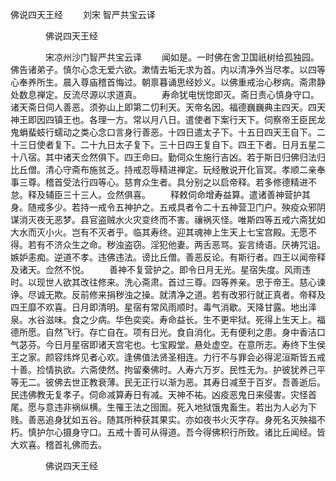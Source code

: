   佛说四天王经
　　刘宋 智严共宝云译




　　　　佛说四天王经

　　　　宋凉州沙门智严共宝云译
　　闻如是。一时佛在舍卫国祇树给孤独园。佛告诸弟子。慎尔心念无爱六欲。漱情去垢无求为首。内以清净外当尽孝。以四等心奉养所生。晨入尊庙稽首悔过。朝禀暮诵思经妙义。以佛重戒治心秽病。斋肃静处数息禅定。反流尽源以求道真。
　　寿命犹电恍惚即灭。斋日责心慎身守口。诸天斋日伺人善恶。须弥山上即第二忉利天。天帝名因。福德巍巍典主四天。四天神王即因四镇王也。各理一方。常以月八日。遣使者下案行天下。伺察帝王臣民龙鬼蜎蜚蚑行蠕动之类心念口言身行善恶。十四日遣太子下。十五日四天王自下。二十三日使者复下。二十九日太子复下。三十日四王复自下。四王下者。日月五星二十八宿。其中诸天佥然俱下。四王命曰。勤伺众生施行吉凶。若于斯日归佛归法归比丘僧。清心守斋布施贫乏。持戒忍辱精进禅定。玩经散说开化盲冥。孝顺二亲奉事三尊。稽首受法行四等心。慈育众生者。具分别之以启帝释。若多修德精进不怠。释及辅臣三十三人。佥然俱喜。
　　释敕伺命增寿益算。遣诸善神营护其身。随戒多少。若持一戒令五神护之。五戒具者令二十五神营卫门户。殃疫众邪阴谋消灭夜无恶梦。县官盗贼水火灾变终而不害。禳祸灭怪。唯斯四等五戒六斋犹如大水而灭小火。岂有不灭者乎。临其寿终。迎其魂神上生天上七宝宫殿。无愿不得。若有不济众生之命。秽浊盗窃。淫犯他妻。两舌恶骂。妄言绮语。厌祷咒诅。嫉妒恚痴。逆道不孝。违佛违法。谤比丘僧。善恶反论。有斯行者。四王以闻帝释及诸天。佥然不悦。
　　善神不复营护之。即令日月无光。星宿失度。风雨违时。以现世人欲其改往修来。洗心斋肃。首过三尊。四等养亲。忠于帝王。慈心谏诤。尽诚无欺。反前修来捐秽浊之操。就清净之道。若有改邪行就正真者。帝释及四王靡不欢喜。日月即清明。星宿有常风雨顺时。毒气消歇。天降甘露。地出泽泉。水谷滋味。食之少病。华色奕奕。寿命益长。生不更牢狱。死得上生天上。福德所愿。自然飞行。存亡自在。项有日光。食自消化。无有便利之患。身中香洁口气苾芬。今日月星宿即诸天宫宅也。七宝殿堂。悬处虚空。在意所志。寿终下生侯王之家。颜容炜烨见者心欢。逢佛值法贤圣相连。力行不与罪会必得泥洹斯皆五戒十善。捡情执欲。六斋使然。拘留秦佛时。人寿六万岁。民性无为。护彼犹养己平等无二。彼佛去世正教衰薄。民无正行以渐为恶。其寿日减至于百岁。吾善逝后。民违佛教无复孝子。伺命减算寿日有减。天神不祐。凶疫恶鬼日来侵害。灾怪首尾。愿与意违非祸纵横。生罹王法之囹圄。死入地狱饿鬼畜生。若出为人必为下贱。善恶追身犹如五谷。随其所种获其果实。亦如夜书火灭字存。身死名灭殃福不朽。慎护尔心摄身守口。五戒十善可从得道。吾今得佛积行所致。诸比丘闻经。皆大欢喜。稽首礼佛而去。

　　　　佛说四天王经


